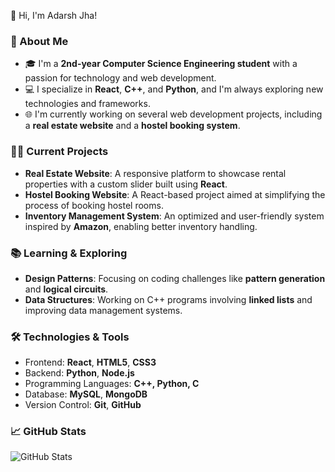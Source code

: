 👋 Hi, I'm Adarsh Jha!

### 🚀 About Me
- 🎓 I'm a **2nd-year Computer Science Engineering student** with a passion for technology and web development.
- 💻 I specialize in **React**, **C++**, and **Python**, and I'm always exploring new technologies and frameworks.
- 🌐 I'm currently working on several web development projects, including a **real estate website** and a **hostel booking system**.

### 👨‍💻 Current Projects
- **Real Estate Website**: A responsive platform to showcase rental properties with a custom slider built using **React**.
- **Hostel Booking Website**: A React-based project aimed at simplifying the process of booking hostel rooms.
- **Inventory Management System**: An optimized and user-friendly system inspired by **Amazon**, enabling better inventory handling.

### 📚 Learning & Exploring
- **Design Patterns**: Focusing on coding challenges like **pattern generation** and **logical circuits**.
- **Data Structures**: Working on C++ programs involving **linked lists** and improving data management systems.

### 🛠 Technologies & Tools
- Frontend: **React**, **HTML5**, **CSS3**
- Backend: **Python**, **Node.js**
- Programming Languages: **C++, Python, C**
- Database: **MySQL**, **MongoDB**
- Version Control: **Git**, **GitHub**

### 📈 GitHub Stats
![GitHub Stats](https://github-readme-stats.vercel.app/api?username=your-github-username&show_icons=true&theme=radical)

